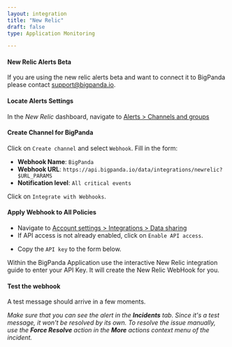 ```yaml
---
layout: integration 
title: "New Relic"
draft: false
type: Application Monitoring

---
```


#### New Relic Alerts Beta
 If you are using the new relic alerts beta and want to connect it to BigPanda please contact support@bigpanda.io.

<!-- section-separator -->

#### Locate Alerts Settings
In the *New Relic* dashboard, navigate to [Alerts > Channels and groups](https://rpm.newrelic.com/notification_channels)

<!-- section-separator -->

#### Create Channel for BigPanda
Click on `Create channel` and select `Webhook`. Fill in the form:

* **Webhook Name**: `BigPanda`
* **Webhook URL**: `https://api.bigpanda.io/data/integrations/newrelic?$URL_PARAMS`
* **Notification level**: `All critical events`

Click on `Integrate with Webhooks`.

<!-- section-separator -->

#### Apply Webhook to All Policies

* Navigate to [Account settings > Integrations > Data sharing](https://rpm.newrelic.com/integrations?page=data_sharing)
* If API access is not already enabled, click on `Enable API access`.
<!-- app-only-start -->
* Copy the `API key` to the form below.

<!-- include 'integrations/newrelic/newrelic' -->
<!-- app-only-end -->
<!-- docs-only-start -->

Within the BigPanda Application use the interactive New Relic integration guide to enter your API Key. It will create the New Relic WebHook for you.

<!-- docs-only-end -->

<!-- section-separator -->

#### Test the webhook

A test message should arrive in a few moments.

_Make sure that you can see the alert in the **Incidents** tab. Since it's a test message, it won't be resolved by its own. To resolve the issue manually, use the __Force Resolve__ action in the __More__ actions context menu of the incident._

